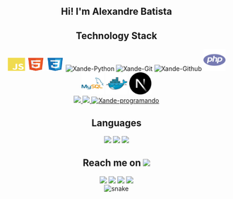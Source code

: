 <h2 align="center">Hi! I'm Alexandre Batista</h2>

<h2 align="center">Technology Stack</h2>
<div style="display: inline_block" align="center">
  <img alt="Xande-Js" height="30" width="40" src="https://raw.githubusercontent.com/devicons/devicon/master/icons/javascript/javascript-plain.svg">
  <img alt="Xande-HTML" height="30" width="40" src="https://raw.githubusercontent.com/devicons/devicon/master/icons/html5/html5-original.svg">
  <img alt="Xande-CSS" height="30" width="40" src="https://raw.githubusercontent.com/devicons/devicon/master/icons/css3/css3-original.svg">
  <img alt="Xande-Python" height="35" width="40" src="https://cdn.jsdelivr.net/gh/devicons/devicon/icons/python/python-original.svg">
  <img alt="Xande-Git" height="30" width="40" src="https://upload.wikimedia.org/wikipedia/commons/thumb/3/3f/Git_icon.svg/1024px-Git_icon.svg.png">
  <img alt="Xande-Github" height="50" width="50" src="https://www.iconninja.com/files/604/580/1001/github-development-code-coding-program-programming-icon.svg">
  <img alt="Xande-PHP" height="50" width="50" src="https://raw.githubusercontent.com/devicons/devicon/1119b9f84c0290e0f0b38982099a2bd027a48bf1/icons/php/php-plain.svg">
  <img alt="Xande-MySQL" height="50" width="50" src="https://raw.githubusercontent.com/devicons/devicon/1119b9f84c0290e0f0b38982099a2bd027a48bf1/icons/mysql/mysql-original-wordmark.svg">
  <img alt="Xande-Docker" height="50" width="50" src="https://raw.githubusercontent.com/devicons/devicon/master/icons/docker/docker-original.svg">
  <img alt="Xande-Next.js" height="50" width="50" src="https://raw.githubusercontent.com/devicons/devicon/master/icons/nextjs/nextjs-original.svg">
</div>

<div align="center">
  <a href="https://github.com/BatistaAlexandre">
    <img height="150em" src="https://github-readme-stats.vercel.app/api?username=BatistaAlexandre&show_icons=true&theme=dark&include_all_commits=true&count_private=true"/>
    <img height="150em" src="https://github-readme-stats.vercel.app/api/top-langs/?username=BatistaAlexandre&layout=compact&langs_count=7&theme=dark"/>
  </a>
  <a href="https://github.com/BatistaAlexandre">
    <img height="122" width="189" alt="Xande-programando" src="https://www.mygo.ge/uploads/blog/1584023795.jpg">
  </a>
</div>

<h2 align="center">Languages</h2>
<div style="display: inline_block" align="center">
  <img src="https://cdn-icons-png.flaticon.com/512/197/197386.png" width="30">
  <img src="https://cdn-icons-png.flaticon.com/512/323/323310.png" width="30">
  <img src="https://cdn-icons-png.flaticon.com/512/197/197593.png" width="30">
</div>

<h2 align="center">Reach me on <img src="https://media0.giphy.com/media/jqNPzdTTxQfOgOqpO4/source.gif" width="50"></h2>
<div align="center">
  <a href="https://www.instagram.com/xandebatist/?hl=pt-br" target="_blank"><img src="https://img.shields.io/badge/-Instagram-%23E4405F?style=for-the-badge&logo=instagram&logoColor=white" target="_blank"></a>
  <a href="mailto:abatista223@gmail.com"><img src="https://img.shields.io/badge/-Gmail-%23333?style=for-the-badge&logo=gmail&logoColor=white" target="_blank"></a>
  <a href="https://www.linkedin.com/in/-alexandre-batista-/" target="_blank"><img src="https://img.shields.io/badge/-LinkedIn-%230077B5?style=for-the-badge&logo=linkedin&logoColor=white" target="_blank"></a>
  <a href="https://wa.me/qr/GYXMISFCZM33I1" target="_blank"><img src="https://img.shields.io/badge/WhatsApp-25D366?style=for-the-badge&logo=whatsapp&logoColor=white"></a>
</div>

<div align="center">
  <img src="https://github.com/ritik307/ritik307/raw/output/github-contribution-grid-snake.svg" alt="snake">
</div>
